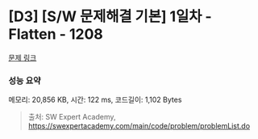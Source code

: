 # [D3] [S/W 문제해결 기본] 1일차 - Flatten - 1208 

[문제 링크](https://swexpertacademy.com/main/code/problem/problemDetail.do?contestProbId=AV139KOaABgCFAYh) 

### 성능 요약

메모리: 20,856 KB, 시간: 122 ms, 코드길이: 1,102 Bytes



> 출처: SW Expert Academy, https://swexpertacademy.com/main/code/problem/problemList.do